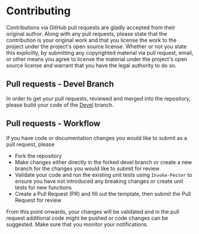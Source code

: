 # Contributing

Contributions via GitHub pull requests are gladly accepted from their original author. Along with any pull requests, please state that the contribution is your original work and that you license the work to the project under the project's open source license. Whether or not you state this explicitly, by submitting any copyrighted material via pull request, email, or other means you agree to license the material under the project's open source license and warrant that you have the legal authority to do so.

## Pull requests - Devel Branch

In order to get your pull requests, reviewed and merged into the repository, please build your code of the [Devel](https://github.com/rubrikinc/rubrik-sdk-for-powershell/tree/devel) branch.

## Pull requests - Workflow

If you have code or documentation changes you would like to submit as a pull request, please 

* Fork the repository
* Make changes either directly in the forked devel branch or create a new branch for the changes you would like to submit for review
* Validate your code and run the existing unit tests using `Invoke-Pester` to ensure you have not introduced any breaking changes or create unit tests for new functions
* Create a Pull Request (PR) and fill out the template, then submit the Pull Request for review

From this point onwards, your changes will be validated and in the pull request additional code might be pushed or code changes can be suggested. Make sure that you monitor your notifications.
